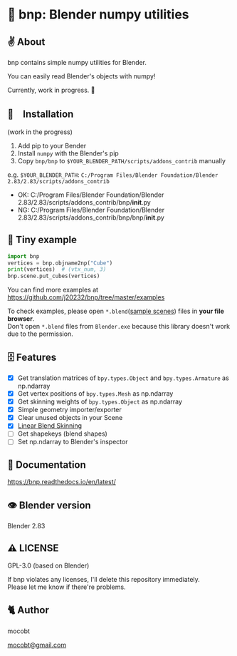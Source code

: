 # 🐣 bnp: Blender numpy utilities

## ✌ About

bnp contains simple numpy utilities for Blender.

You can easily read Blender's objects with numpy!

Currently, work in progress. 🥺

## 🚶　Installation

(work in the progress)

1. Add pip to your Bender
2. Install `numpy` with the Blender's pip
3. Copy `bnp/bnp` to `$YOUR_BLENDER_PATH/scripts/addons_contrib` manually

e.g. `$YOUR_BLENDER_PATH`: `C:/Program Files/Blender Foundation/Blender 2.83/2.83/scripts/addons_contrib`

- OK: C:/Program Files/Blender Foundation/Blender 2.83/2.83/scripts/addons_contrib/bnp/__init__.py
- NG: C:/Program Files/Blender Foundation/Blender 2.83/2.83/scripts/addons_contrib/bnp/bnp/__init__.py

## 🎲 Tiny example

```py
import bnp
vertices = bnp.objname2np("Cube")
print(vertices)  # (vtx_num, 3)
bnp.scene.put_cubes(vertices)
```

You can find more examples at https://github.com/j20232/bnp/tree/master/examples

To check examples, please open `*.blend`([sample scenes](https://github.com/j20232/bnp/tree/master/samples)) files in **your file browser**.  
Don't open `*.blend` files from `Blender.exe` because this library doesn't work due to the permission.

## 🗄 Features

- [x] Get translation matrices of `bpy.types.Object` and `bpy.types.Armature` as np.ndarray
- [x] Get vertex positions of `bpy.types.Mesh` as np.ndarray
- [x] Get skinning weights of `bpy.types.Object` as np.ndarray
- [x] Simple geometry importer/exporter
- [x] Clear unused objects in your Scene
- [x] [Linear Blend Skinning](https://github.com/j20232/bnp/blob/master/assets/screenshots/lbs.png)
- [ ] Get shapekeys (blend shapes)
- [ ] Set np.ndarray to Blender's inspector

## 📄 Documentation

https://bnp.readthedocs.io/en/latest/

## 👁 Blender version

Blender 2.83

## ⚠️ LICENSE

GPL-3.0 (based on Blender)

If bnp violates any licenses, I'll delete this repository immediately.  
Please let me know if there're problems.

## 🐈 Author

mocobt

mocobt@gmail.com

